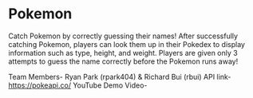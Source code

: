 # Pokemon
Catch Pokemon by correctly guessing their names! After successfully catching Pokemon, players can look them up in their Pokedex to display information such as type, height, and weight. Players are given only 3 attempts to guess the name correctly before the Pokemon runs away!

Team Members- Ryan Park (rpark404) & Richard Bui (rbui)
API link- https://pokeapi.co/
YouTube Demo Video- 
